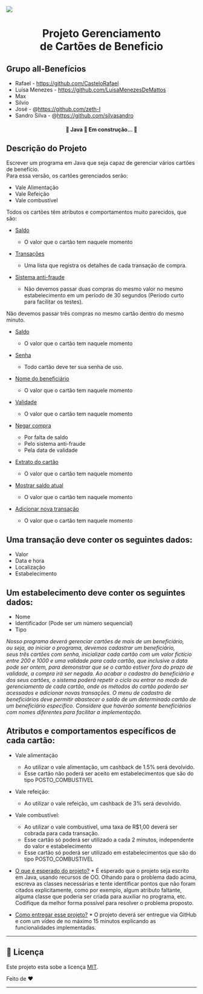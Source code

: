 <img src="https://user-images.githubusercontent.com/49214236/133658727-a471666f-4b00-48cb-b010-33953ff6a55a.png">

<!-- # All-Benefícios -->

<h1 align="center">Projeto Gerenciamento </br> de Cartões de Beneficio </h1>

 ## Grupo all-Benefícios
 
 <!--ts-->
   * Rafael - https://github.com/CasteloRafael
   * Luisa Menezes - https://github.com/LuisaMenezesDeMattos
   * Max
   * Silvio
   * José - @https://github.com/zeth-I
   * Sandro Silva - @https://github.com/silvasandro
<!--te-->

<h4 align="center"> 
	🚧  Java 🚀 Em construção...  🚧
</h4>


## Descrição do Projeto
<p align="left">
Escrever um programa em Java que seja capaz de gerenciar vários cartões de benefício. </br> Para essa versão, os cartões gerenciados serão:
</p>
 
 <!--ts-->
   * Vale Alimentação
   * Vale Refeição
   * Vale combustível
<!--te-->

<p align="left">
Todos os cartões têm atributos e comportamentos muito parecidos, que são:
</p>



<!--ts-->
  
   * [Saldo](#Saldo)
      * O valor que o cartão tem naquele momento
      
      
   * [Transações](#Transações)
      * Uma lista que registra os detalhes de cada transação de compra.
           
      
   * [Sistema anti-fraude](#Sistema-anti-fraude)
      * Não devemos passar duas compras do mesmo valor no mesmo estabelecimento em um período de 30 segundos (Período curto para facilitar os testes).
	
Não devemos passar três compras no mesmo cartão dentro do mesmo minuto.

 * [Saldo](#Saldo)
      * O valor que o cartão tem naquele momento
      

 * [Senha](#Senha)
      * Todo cartão deve ter sua senha de uso.


 * [Nome do beneficiário](#Nome-do-beneficiário)
      * O valor que o cartão tem naquele momento


 * [Validade](#Validade)
      * O valor que o cartão tem naquele momento


 * [Negar compra](#Negar-compra)
      * Por falta de saldo
      * Pelo sistema anti-fraude
      * Pela data de validade


 * [Extrato do cartão](#)
      * O valor que o cartão tem naquele momento


 * [Mostrar saldo atual](#)
      * O valor que o cartão tem naquele momento


 * [Adicionar nova transação](#)
      * O valor que o cartão tem naquele momento


## Uma transação deve conter os seguintes dados:
 * Valor
 * Data e hora
 * Localização
 * Estabelecimento



## Um estabelecimento deve conter os seguintes dados:

 * Nome
 * Identificador (Pode ser um número sequencial)
 * Tipo


<i> 
	Nosso programa deverá gerenciar cartões de mais de um beneficiário, </br> ou seja, ao iniciar o programa, devemos cadastrar um beneficiário,</br> seus três cartões com senha, inicializar cada cartão com um valor fictício entre 200 e 1000 e uma validade para cada cartão, que inclusive a data pode ser ontem, para demonstrar que se o cartão estiver fora do prazo de validade, a compra irá ser negada. Ao acabar o cadastro do beneficiário e dos seus cartões, o sistema poderá repetir o ciclo ou entrar no modo de gerenciamento de cada cartão, onde os métodos do cartão poderão ser acessados e adicionar novas transações.
O menu de cadastro de beneficiários deve permitir abastecer o saldo de um determinado cartão de um beneficiário específico. Considere que haverão somente beneficiários com nomes diferentes para facilitar a implementação.

</i>

## Atributos e comportamentos específicos de cada cartão:

* Vale alimentação
	* Ao utilizar o vale alimentação, um cashback de 1.5% será devolvido.
	* Esse cartão não poderá ser aceito em estabelecimentos que são do tipo POSTO_COMBUSTIVEL
       

* Vale refeição:
	* Ao utilizar o vale refeição, um cashback de 3% será devolvido.

* Vale combustível:
	* Ao utilizar o vale combustível, uma taxa de R$1,00 deverá ser cobrada para cada transação.
	* Esse cartão só poderá ser utilizado a cada 2 minutos, independente do valor e estabelecimento
	* Esse cartão só poderá ser utilizado em estabelecimentos que são do tipo POSTO_COMBUSTIVEL

* [O que é esperado do projeto?](#)
      * É esperado que o projeto seja escrito em Java, usando recursos de OO. Olhando para o problema dado acima, escreva as classes necessárias e tente identificar pontos que não foram citados explicitamente, como por exemplo, algum atributo faltante, alguma classe que poderia ser criada para auxiliar no programa, etc. Codifique da melhor forma possível para resolver o problema proposto.



* [Como entregar esse projeto?](#)
      * O projeto deverá ser entregue via GitHub e com um vídeo de no máximo 15 minutos explicando as funcionalidades implementadas.


<!--te-->



---

## 📝 Licença

Este projeto esta sobe a licença [MIT](./LICENSE).

Feito de ❤️ 

---



